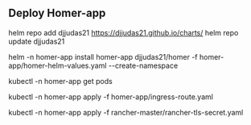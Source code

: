 ## Deploy Homer-app

helm repo add djjudas21 https://djjudas21.github.io/charts/
helm repo update djjudas21

helm -n homer-app install homer-app djjudas21/homer -f homer-app/homer-helm-values.yaml --create-namespace 

kubectl -n homer-app get pods

kubectl -n homer-app apply -f homer-app/ingress-route.yaml 

kubectl -n homer-app apply -f rancher-master/rancher-tls-secret.yaml 

